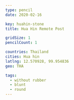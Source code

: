 ```yaml
---
type: pencil
date: 2020-02-16

key: huahin-stone
title: Hua Hin Remote Post

gridSize: 1
pencilCount: 1

countries: Thailand
cities: Hua hin
latlng: 12.570928, 99.954836
geo: THA

tags:
  - without rubber
  - blunt
  - round
---
```

